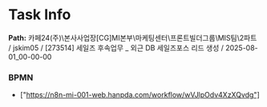 # Task Info

**Path:** 카페24(주)\본사사업장\[CG]MI본부\마케팅센터\프론트빌더그룹\MIS팀\2파트 / jskim05 / [273514] 세일즈 후속업무 _ 외근 DB 세일즈포스 리드 생성 / 2025-08-01_00-00-00

### BPMN
- ["https://n8n-mi-001-web.hanpda.com/workflow/wVJlpOdv4XzXQvdg"]

